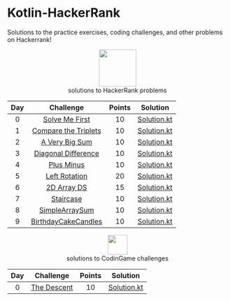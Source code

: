 # Kotlin-HackerRank
Solutions to the practice exercises, coding challenges, and other problems on Hackerrank!
<p align="center">
    <a href="#">
        <img height=85 src="https://sharp.services.greenhouse.io/production/integrations/hackerrank-color-resized-75nmq02hm.png?auto=format&fit=max&lossless=true&q=90&w=430&s=9545d538a825e5ba6ab1bf11ce9b1a24c39d7bf8560c09b65455914542050991">
    </a>
    <br>solutions to HackerRank problems
</p>


| Day |                                                          Challenge                                                         | Points |                                                                                          Solution                                                                                         |
|:---:|:--------------------------------------------------------------------------------------------------------------------------:|:------:|:-----------------------------------------------------------------------------------------------------------------------------------------------------------------------------------------:|
|  0  | [Solve Me First](https://www.hackerrank.com/challenges/solve-me-first/problem)                                              |   10   | [Solution.kt](https://github.com/herreraweb/Kotlin-HackerRank/blob/main/src/main/kotlin/SolveMeFirst.kt)                |
|  1  | [Compare the Triplets](https://www.hackerrank.com/challenges/compare-the-triplets/problem)                                  |   10   | [Solution.kt](https://github.com/herreraweb/Kotlin-HackerRank/blob/main/src/main/kotlin/CompareTheTriplets.kt)          |
|  2  | [A Very Big Sum](https://www.hackerrank.com/challenges/a-very-big-sum/problem)                                              |   10   | [Solution.kt](https://github.com/herreraweb/Kotlin-HackerRank/blob/main/src/main/kotlin/VeryBigSum.kt)                  |
|  3  | [Diagonal Difference](https://www.hackerrank.com/challenges/diagonal-difference/problem)                                    |   10   | [Solution.kt](https://github.com/herreraweb/Kotlin-HackerRank/blob/main/src/main/kotlin/DiagonalDifference.kt)          |
|  4  | [Plus Minus](https://www.hackerrank.com/challenges/plus-minus/problem)                                                      |   10   | [Solution.kt](https://github.com/herreraweb/Kotlin-HackerRank/blob/main/src/main/kotlin/PlusMinus.kt)                   |
|  5  | [Left Rotation](https://www.hackerrank.com/challenges/array-left-rotation/problem)                                           |  20   | [Solution.kt](https://github.com/herreraweb/Kotlin-HackerRank/blob/main/src/main/kotlin/LeftRotation.kt)                |
|  6  | [2D Array DS ](https://www.hackerrank.com/challenges/2d-array/problem)                                           |  15   | [Solution.kt](https://github.com/herreraweb/Kotlin-HackerRank/blob/main/src/main/kotlin/2DArrayDS.kt)                |
|  7  | [Staircase](https://www.hackerrank.com/challenges/staircase/problem)                                           |  10   | [Solution.kt](https://github.com/herreraweb/Kotlin-HackerRank/blob/main/src/main/kotlin/Staircase.kt)                |
|  8  | [SimpleArraySum](https://www.hackerrank.com/challenges/simplearraysum/problem)                                           |  10   | [Solution.kt](https://github.com/herreraweb/Kotlin-HackerRank/blob/main/src/main/kotlin/SimpleArraySum.kt)                |
|  9  | [BirthdayCakeCandles](https://www.hackerrank.com/challenges/simplearraysum/problem)                                           |  10   | [Solution.kt](https://github.com/herreraweb/Kotlin-HackerRank/blob/main/src/main/kotlin/BirthdayCakeCandles.kt)                |



<p align="center">
    <a href="#">
        <img height=45 src="https://logonoid.com/images/codingame-logo.png">
    </a>
    <br>solutions to CodinGame challenges
</p>


| Day |                                                          Challenge                                                         | Points |                                                                                          Solution                                                                                         |
|:---:|:--------------------------------------------------------------------------------------------------------------------------:|:------:|:-----------------------------------------------------------------------------------------------------------------------------------------------------------------------------------------:|
|  0  | [The Descent](https://www.codingame.com/training/easy/the-descent)                                              |   10   | [Solution.kt](https://github.com/herreraweb/Kotlin-HackerRank/blob/main/src/main/kotlin/TheDescent.kt)                |
